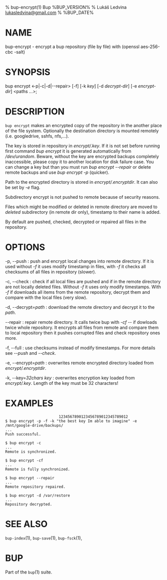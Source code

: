 % bup-encrypt(1) Bup %BUP_VERSION%
% Lukáš Ledvina <lukasledvina@gmail.com>
% %BUP_DATE%

# NAME

bup-encrypt - encrypt a bup repository (file by file) with (openssl aes-256-cbc -salt)

# SYNOPSIS
bup encrypt <-p|-c|-d|--repair> [-f] [-k *key*] 
[-d *decrypt-dir*] [-e *encrypt-dir*] \<paths ...\>;

# DESCRIPTION

`bup encrypt` makes an encrypted copy of the repository in the another place
of the file system. Optionally the destination directory is mounted remotely
(i.e. googledrive, sshfs, nfs,...).

The key is stored in repository in *encrypt/.key*. If it is not set before 
running first command *bup encrypt* it is generated automatically from 
*/dev/urandom*.
Beware, without the key are encrypted backups completely inaccessible, please 
copy it to another location for disk failure case. You can change a key but 
than you must run *bup encrypt --repair* or delete remote backups and 
use *bup encrypt -p* (quicker).

Path to the encrypted directory is stored in *encrypt/.encryptdir*. It can also
be set by *-e* flag.

Subdirectory encrypt is not pushed to remote because of security reasons.

Files which might be modified or deleted in remote directory are moved 
to *deleted* subdirectory (in remote dir only), timestamp to their name 
is added.

By default are pushed, checked, decrypted or repaired all files in the 
repository.

# OPTIONS

-p, \--push
:   push and encrypt local changes into remote directory. If it is used
    without *-f* it uses modify timestamp in files, with *-f* it checks 
    all checksums of all files in repository (slower).

-c, \--check
:   check if all local files are pushed and if in the remote directory are not
    locally deleted files. Without *-f* it uses only modify timestamps.
    With *-f* if downloads all items from the remote repository, decrypt them
    and compare with the local files (very slow).

-d, \--decrypt=*path*
:   download the remote directory and decrypt it to the *path*.

\--repair
:   repair remote directory. It calls twice bup with *-cf* -- if dowloads
    twice whole repository.
    It encrypts all files from remote and compare them to local repository
    then it pushes corrupted files and check repository ones more.

-f, \--full
:   use checksums instead of modify timestamps. For more details 
    see *--push* and *--check*.

-e, \--encrypt=*path*
:   overwrites remote encrypted directory loaded from *encrypt/.encryptdir*.

-k, \--key=*32chars key*
:   overwrites encryption key loaded from *encrypt/.key*. 
    Length of the key must be 32 characters!

# EXAMPLES
                            1234567890123456789012345789012
    $ bup encrypt -p -f -k "the best key Im able to imagine" -e /mnt/google-drive/backups/
    ...
    Push successful.

    $ bup encrypt -c
    ...
    Remote is synchronized.

    $ bup encrypt -cf
    ...
    Remote is fully synchronized.

    $ bup encrypt --repair
    ...
    Remote repository repaired.

    $ bup encrypt -d /var/restore
    ...
    Repository decrypted.

# SEE ALSO

`bup-index`(1), `bup-save`(1), `bup-fsck`(1),

# BUP

Part of the `bup`(1) suite.

